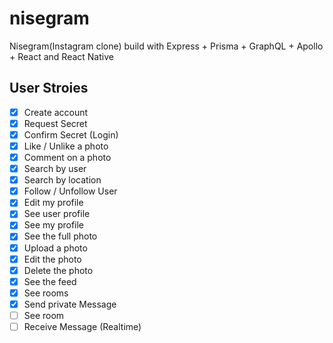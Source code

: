 # nisegram
Nisegram(Instagram clone) build with Express + Prisma + GraphQL + Apollo + React and React Native

## User Stroies

- [x] Create account
- [x] Request Secret
- [x] Confirm Secret (Login)
- [x] Like / Unlike a photo
- [x] Comment on a photo
- [x] Search by user
- [x] Search by location
- [x] Follow / Unfollow User
- [x] Edit my profile
- [x] See user profile
- [x] See my profile
- [x] See the full photo
- [x] Upload a photo
- [x] Edit the photo 
- [x] Delete the photo
- [x] See the feed
- [x] See rooms
- [x] Send private Message
- [ ] See room
- [ ] Receive Message (Realtime)